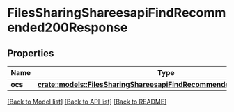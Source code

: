 # FilesSharingShareesapiFindRecommended200Response

## Properties

Name | Type | Description | Notes
------------ | ------------- | ------------- | -------------
**ocs** | [**crate::models::FilesSharingShareesapiFindRecommended200ResponseOcs**](files_sharing_shareesapi_find_recommended_200_response_ocs.md) |  | 

[[Back to Model list]](../README.md#documentation-for-models) [[Back to API list]](../README.md#documentation-for-api-endpoints) [[Back to README]](../README.md)


